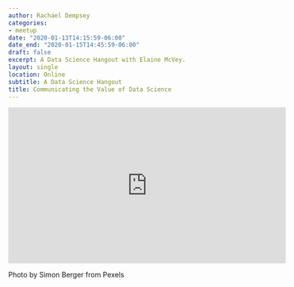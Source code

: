 ```yaml
---
author: Rachael Dempsey
categories:
- meetup
date: "2020-01-13T14:15:59-06:00"
date_end: "2020-01-15T14:45:59-06:00"
draft: false
excerpt: A Data Science Hangout with Elaine McVey.
layout: single
location: Online
subtitle: A Data Science Hangout
title: Communicating the Value of Data Science
---
```


<iframe width="560" height="315" src="https://www.youtube.com/embed/IkqItgPSPro" title="YouTube video player" frameborder="0" allow="accelerometer; autoplay; clipboard-write; encrypted-media; gyroscope; picture-in-picture" allowfullscreen></iframe>

Photo by Simon Berger from Pexels